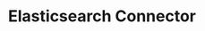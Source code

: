 ---
id: io-elasticsearch
title: Elasticsearch Connector
sidebar_label: "Elasticsearch Connector"
---